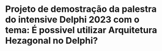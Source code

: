 # Projeto de demostração da palestra do intensive Delphi 2023 com o tema: É possivel utilizar Arquitetura Hezagonal no Delphi?
